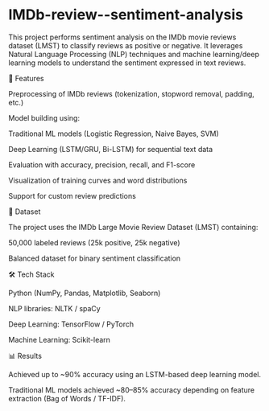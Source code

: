 # IMDb-review--sentiment-analysis
This project performs sentiment analysis on the IMDb movie reviews dataset (LMST) to classify reviews as positive or negative.
It leverages Natural Language Processing (NLP) techniques and machine learning/deep learning models to understand the sentiment expressed in text reviews.

🚀 Features

Preprocessing of IMDb reviews (tokenization, stopword removal, padding, etc.)

Model building using:

Traditional ML models (Logistic Regression, Naive Bayes, SVM)

Deep Learning (LSTM/GRU, Bi-LSTM) for sequential text data

Evaluation with accuracy, precision, recall, and F1-score

Visualization of training curves and word distributions

Support for custom review predictions

📂 Dataset

The project uses the IMDb Large Movie Review Dataset (LMST) containing:

50,000 labeled reviews (25k positive, 25k negative)

Balanced dataset for binary sentiment classification

🛠️ Tech Stack

Python (NumPy, Pandas, Matplotlib, Seaborn)

NLP libraries: NLTK / spaCy

Deep Learning: TensorFlow / PyTorch

Machine Learning: Scikit-learn

📊 Results

Achieved up to ~90% accuracy using an LSTM-based deep learning model.

Traditional ML models achieved ~80–85% accuracy depending on feature extraction (Bag of Words / TF-IDF).
